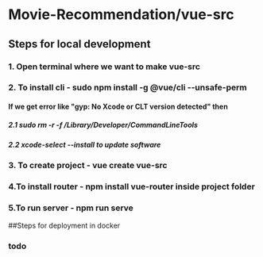 # Movie-Recommendation/vue-src

## Steps for local development
### 1. Open terminal where we want to make vue-src
### 2. To install cli - sudo npm install -g @vue/cli --unsafe-perm
#### If we get error like "gyp: No Xcode or CLT version detected" then
##### 2.1 sudo rm -r -f /Library/Developer/CommandLineTools
##### 2.2 xcode-select --install to update software
### 3. To create project - vue create vue-src
### 4.To install router - npm install vue-router inside project folder
### 5.To run server - npm run serve


##Steps for deployment in docker
### todo